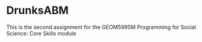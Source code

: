 # DrunksABM
This is the second assignment for the GEOM5995M Programming for Social Science: Core Skills module
